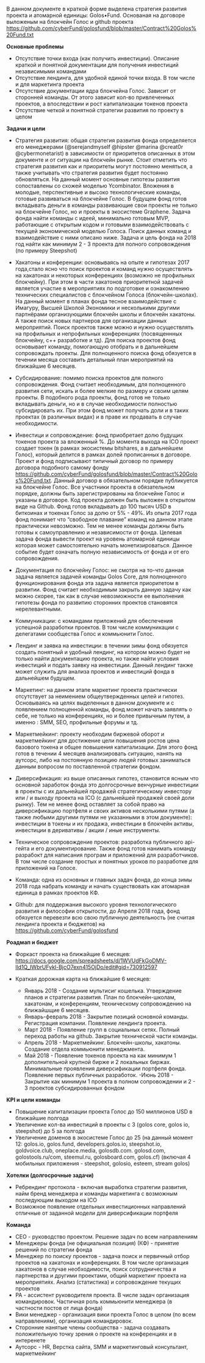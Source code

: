 В данном документе в краткой форме выделена стратегия развития проекта и атомарной единицы: Golos•Fund. Основаная на договоре выложеным на блокчейн Голос и github проекта https://github.com/cyberFund/golosfund/blob/master/Contract%20Golos%20Fund.txt

**Основные проблемы**

- Отсутствие точки входа (как получить инвестиции). Описание краткой и понятной документации для получения инвестиций независимыми командами
- Отсутствие лендинга, для удобной единой точки входа. В том числе и для маркетинга проекта
- Отсутствие документации ядра блокчейна Голос. Зависит от сторонней команды. От этого зависит кол-во привлеченных проектов, а впоследствии и рост капитализации токенов проекта
- Отсутствие четкой и понятной стратегии развития по проекту в целом 

**Задачи и цели**

- Стратегия развития: общая стратегия развития фонда определяется его менеджерами (@serejandmyself @hipster @marina @creat0r @cybermonetarist) в зависимости от приоритетов описанных в этом документе и от ситуации на блокчейн рынке. Стоит отметить что стратегия развития как и приоритеты могут постоянно меняться, а также учитывать что стратегия развития будет постоянно обновляться.
На данный момент основные гипотезы развития сопоставлены со схожей моделью Ycombinator. Вложения в молодые, перспективные и высоко технологические команды, готовые развиваться на блокчейне Голос. 
В будущем фонд готов вкладывать деньги в команды развивающие свои проекты не только на блокчейне Голос, но и проекты в экосистеме Graphene.
Задача фонда найти команды с идеей, минимально готовым MVP, работающие с открытым кодом и готовыми взаимодействовать с текущей экономической моделью Голоса. 
Поиск данных команд и взаимодействие с ними описано ниже. Задача и цель фонда на 2018 год найти как минимум 2 - 3 проекта для полного сопровождения (по примеру Steepshot)

- Хакатоны и конференции: основываясь на опыте и гипотезах 2017 года,стало ясно что поиск проектов и команд нужно осуществлять на хакатонах и некоторых конференциях (возможно не профильных блокчейну). При этом в части хакатонов приоритетной задачей является участие в мероприятиях по подготовке и ознакомлению технических специалистов с блокчейном Голоса (блокчейн-школах).
На данный момент в планах фонда тесное взаимодействие с Имагуру, Высшей Школой Экономики и несколькими другими партнёрами организующими блокчейн школы и блокчейн хакатоны. А также поиск новых партнеров для организации данных мероприятий.
Поиск проектов также можно и нужно осуществлять на профильных и непрофильных конференциях (посвященнных блокчейну, с++ разработке и тд). 
Для поиска проектов фонд основывает команду, помогающую отобрать и в дальнейшем сопровождать проекты. Для полноценного поиска фонд обязуется в течении месяца составить детальный план мероприятий на ближайшие 6 месяцев. 

- Субсидирование: помимо поиска проектов для полного сопровождения. Фонд считает необходимым, для полноценного развития сети, искать и более мелкие по размеру и своим целям проекты. 
В подобного рода проекты, фонд готов не только вкладывать деньги, но и в случае необходимости полностью субсидировать их. 
При этом фонд может получать доли и в таких проектах (в различных видах) и в праве их продавать в случае необходимости.   

- Инвестици и сопровождение: фонд приобретает долю будущих токенов проекта за вложенный %. До момента выхода на ICO проект создает токен (в рамках экосистемы bitshares, а в дальнейшем Голос), который делится в рамках долей прописанных в договоре.  
Проект и фонд подписывают типичный договор по примеру договора подобного самому фонду https://github.com/cyberFund/golosfund/blob/master/Contract%20Golos%20Fund.txt. Данный договор в обязательном порядке публикуется на блокчейне Голос.
Все участники проекта в обязательном порядке, должны быть зарегистрированы на блокчейне Голос и указаны в договоре. 
Код проекта должен быть выложен в открытом виде на Github.
Фонд готов вкладывать до 100 тысяч USD в биткоинах и токенах Голос за долю от 5% - 49%.
Из опыта 2017 года фонд понимает что “свободное плавание” команд на данном этапе практически невозможно. Тем не менее команды должны быть готовы к самоуправлению и независимости от фонда. 
Целевая задача фонда вывести проект на уровень атомарной единицы которая может самостоятельно начать монетизироваться. Данное событие будет означать полную независимость от фонда и от его сопровождения.  

- Документация по блокчейну Голос: не смотря на то-что данная задача является задачей команды Golos Core, для полноценного функционирования фонда эта задача является приоритетом в развитии. Фонд считает необходимым закрыть данную задачу как можно скорее, так как в случае невозможности ее выполнения гипотезы фонда по развитию сторонних проектов становятся нерелевантными. 

- Коммуникации: с командами приложений  для обеспечения успешной разработки проектов. В том числе коммуникации с делегатами сообщества Голос и коммьюнити Голос. 

- Лендинг и заявка на инвестиции: в течении зимы фонд обязуется создать понятный и удобный лендинг, на котором можно будет не только найти документацию проекта, но также найти условия инвестиций и подать заявку на инвестиции. 
Данный лендинг также может служить для анализа проектов и инвестиций фонда в дальнейшем будущем. 

- Маркетинг: на данном этапе маркетинг проекта практически отсутствует за неимением общеутвержденных целей и гипотез. Основываясь на целях выделенных в данном документе и с появлением полноценной команды, фонд может начать заявлять о себе, не только на конференциях, но и более привычным путем, а именно : SMM, SEO, профильные форумы и тд.

- Маркетмейкинг: проекту необходим биржевой оборот и маркетмейкинг для достижение цели повышения ростов цена базового токена и общее повышения капитализации. Для этого фонд готов в течении 4 месяцев анализировать ситуацию, нанять на аутсорс, либо на постоянную позицию людей готовых заниматься данным вопросом по поставленной стратегии фондом.

- Диверсификация: из выше описанных гипотез, становится ясным что основной заработок фонда это долгосрочные венчурные инвестиции в проекты с их дальнейшей продажей стратегическому инвестору или / и выходу проекта на ICO (с дальнейшей продажей своей доли рынку). 
Тем не менее фонд оставляет за собой право на диверсификацию портфеля и своих активов несколькими путями (а также любыми другими путями не указанными в этом документе): инвестиции в токены и их продажа, инвестиции в блокчейн активы, инвестиции в деривативы / акции / иные инструменты.

- Техническое сопровождение проектов: разработка публичного api-гейта и его документирование. Также фонд готов нанимать команду разрабокт для написания програм и приложений для разработчиков. В том числе создание простых и понятных уроков по разработке для приложений на Голосе.

- Команда: одна из основных и главных задач фонда, до конца зимы 2018 года набрать команду и начать существовать как атомарная единица в рамках проектов КФ.
 
- Github: для поддержания высокого уровня технологического развития и философии открытости, до Апреля 2018 года, фонд обязуется перевезти всю свою публичную деятельность (не считая лендинга проекта и бюджетов) на https://github.com/cyberFund/golosfund 

**Роадмап и бюджет**

- Форкаст проекта на ближайщие 6 месяцев: https://docs.google.com/spreadsheets/d/1WVUdFkGoDMV-lld1Q_IWbrUFykl-BjcO7exn415OjDo/edit#gid=730912597

- Краткая дорожная карта на ближайшие 6 месяцев:
  - Январь 2018 - Создание мультисиг кошелька. Утверждение планов и стратегии развития. План по блокчейн-школам, хакатонам, и конференциям, техническому сопровождению на ближайшщие 6 месяцев.
  - Январь-февраль 2018 - Закрытие позиций основной команды. Регистрация компании. Появление лендинга проекта.
  - Март 2018 - Появление групп в социальных сетях. Полный переход работы на github. Закрытие технической части команды. 
  - Апрель 2018 - Маркетмейкинг. Блокчейн-школы, хакатоны. Создание отдела коммьюнити менеджмента. 
  - Май 2018 - Появление токенов проекта на как минимум 1 дополнительной крупной бирже и 2 локальных биржах. Минимальные проявления диверсификации портфеля фонда. Появление первых публичных разработок.
   -Июнь 2018 - Закрытие как минимум 1 проекта в полном сопровождении и 2 - 3 проектов субсидированных фондом

**KPI и цели команды**

- Повышение капитализации проекта Голос до 150 миллионов USD в ближайшие полгода
- Увеличение кол-ва инвестиций в проекты с 3 (golos core, golos io, steepshot) до 5 за полгода
- Увеличение доменов в экосистеме Голос до 25 (на данный момент 12: golos.io, golos.fund, developers.golos.io, steepshot.io, goldvoice.club, oneplace.media, golosdb.com. golosd.com, golostools.ru/com, steemul.ru, golosboard.com, golos.cf) (включая 4 мобильных приложения - steepshot, golosio, esteem, stream golos)    

**Хотелки (долгосрочные задачи)**

- Ребрендинг протокола - включая выработка стратегии развития, найм бренд менеджера и команды маркетинга с возможным последующим выходом на ICO
- Возможное появление отдельных инвестиционных направлений отличные от заданной модели для диверсификации портфеля

**Команда**

- CEO - руководство проектом. Решение задач по всем направлениям
- Менеджеры фонда (не официальная позиция) (КФ) - принятие решений по стратегии фонда
- Менеджер по поиску проектов - задача поиск и первичный отбор проектов на хакатонах и конференциях. В том числе организация хакатонов в случае необходимости, поиск сотрудничества и партнерства и другими проектами, общий маркетинг проекта на мероприятиях. Анализ (статистика) и сопровождение текущих проектов
- PA - ассистент руководителя проекта. В числе задач организация командировок. Частичная роль коммьюнити менеджера (в частности постов от лица фонда)
- Вики менеджер - организация вики проекта Голос в целом (по всем направлениям), организация командировок.
- Сторонние нанятые члены сообщества - задача создавать положительную точку зрения о проекте на конференциях и в интеренете
- Аутсорс - HR, Верстка сайта, SMM и маркетинговый консультант, маркетмейкинг
